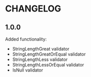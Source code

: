 CHANGELOG
=========

1.0.0
-----

Added functionality:

 * StringLengthGreat validator
 * StringLengthGreatOrEqual validator
 * StringLengthLess validator
 * StringLengthLessOrEqual validator
 * IsNull validator
